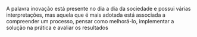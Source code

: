 A palavra inovação está presente no dia a dia da sociedade e possui várias interpretações, mas aquela que é mais adotada está associada a compreender um processo, pensar como melhorá-lo, implementar a solução na prática e avaliar os resultados 